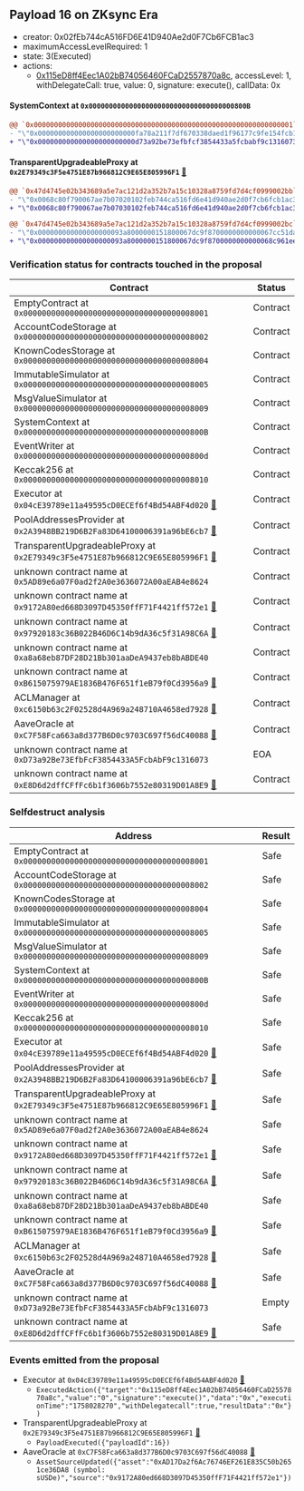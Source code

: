 ## Payload 16 on ZKsync Era

- creator: 0x02fEb744cA516FD6E41D940Ae2d0F7Cb6FCB1ac3
- maximumAccessLevelRequired: 1
- state: 3(Executed)
- actions:
  - [0x115eD8ff4Eec1A02bB74056460FCaD2557870a8c](https://era.zksync.network//tx/0x115eD8ff4Eec1A02bB74056460FCaD2557870a8c), accessLevel: 1, withDelegateCall: true, value: 0, signature: execute(), callData: 0x

#### SystemContext at `0x000000000000000000000000000000000000800B`

```diff
@@ `0x0000000000000000000000000000000000000000000000000000000000000001` raw  @@
- "\"0x000000000000000000000000fa78a211f7df670338daed1f96177c9fe154fcb1\""
+ "\"0x000000000000000000000000d73a92be73efbfcf3854433a5fcbabf9c1316073\""

```
#### TransparentUpgradeableProxy at `0x2E79349c3F5e4751E87b966812C9E65E805996F1` [:ghost:](https://github.com/bgd-labs/aave-address-book  "GovernanceV3ZkSync.PAYLOADS_CONTROLLER")

```diff
@@ `0x47d4745e02b343689a5e7ac121d2a352b7a15c10328a8759fd7d4cf0999002bb` raw  @@
- "\"0x0068c80f790067ae7b07020102feb744ca516fd6e41d940ae2d0f7cb6fcb1ac3\""
+ "\"0x0068c80f790067ae7b07030102feb744ca516fd6e41d940ae2d0f7cb6fcb1ac3\""

@@ `0x47d4745e02b343689a5e7ac121d2a352b7a15c10328a8759fd7d4cf0999002bc` raw  @@
- "\"0x000000000000000000093a8000000151800067dc9f8700000000000067cc51da\""
+ "\"0x000000000000000000093a8000000151800067dc9f8700000000000068c961ee\""

```
### Verification status for contracts touched in the proposal

| Contract | Status |
|---------|------------|
| EmptyContract at `0x0000000000000000000000000000000000008001` | Contract |
| AccountCodeStorage at `0x0000000000000000000000000000000000008002` | Contract |
| KnownCodesStorage at `0x0000000000000000000000000000000000008004` | Contract |
| ImmutableSimulator at `0x0000000000000000000000000000000000008005` | Contract |
| MsgValueSimulator at `0x0000000000000000000000000000000000008009` | Contract |
| SystemContext at `0x000000000000000000000000000000000000800B` | Contract |
| EventWriter at `0x000000000000000000000000000000000000800d` | Contract |
| Keccak256 at `0x0000000000000000000000000000000000008010` | Contract |
| Executor at `0x04cE39789e11a49595cD0ECEf6f4Bd54ABF4d020` [:ghost:](https://github.com/bgd-labs/aave-address-book  "AaveV3ZkSync.ACL_ADMIN") | Contract |
| PoolAddressesProvider at `0x2A3948BB219D6B2Fa83D64100006391a96bE6cb7` [:ghost:](https://github.com/bgd-labs/aave-address-book  "AaveV3ZkSync.POOL_ADDRESSES_PROVIDER") | Contract |
| TransparentUpgradeableProxy at `0x2E79349c3F5e4751E87b966812C9E65E805996F1` [:ghost:](https://github.com/bgd-labs/aave-address-book  "GovernanceV3ZkSync.PAYLOADS_CONTROLLER") | Contract |
| unknown contract name at `0x5AD89e6a07F0ad2f2A0e3636072A00aEAB4e8624` | Contract |
| unknown contract name at `0x9172A80ed668D3097D45350ffF71F4421ff572e1` [:ghost:](https://github.com/bgd-labs/aave-address-book  "AaveV3ZkSync.ASSETS.sUSDe.ORACLE") | Contract |
| unknown contract name at `0x97920183c36B022B46D6C14b9dA36c5f31A98C6A` [:ghost:](https://github.com/bgd-labs/aave-address-book  "ChainlinkZkSync.sUSDe_USDe_Exchange_Rate") | Contract |
| unknown contract name at `0xa8a68eb87DF28D21Bb301aaDeA9437eb8bABDE40` | Contract |
| unknown contract name at `0xB615075979AE1836B476F651f1eB79f0Cd3956a9` [:ghost:](https://github.com/bgd-labs/aave-address-book  "ChainlinkZkSync.USDT_USD") | Contract |
| ACLManager at `0xc6150b63c2F02528d4A969a248710A4658ed7928` [:ghost:](https://github.com/bgd-labs/aave-address-book  "AaveV3ZkSync.ACL_MANAGER") | Contract |
| AaveOracle at `0xC7F58Fca663a8d377B6D0c9703C697f56dC40088` [:ghost:](https://github.com/bgd-labs/aave-address-book  "AaveV3ZkSync.ORACLE") | Contract |
| unknown contract name at `0xD73a92Be73EfbFcF3854433A5FcbAbF9c1316073` | EOA |
| unknown contract name at `0xE8D6d2dffCFfFc6b1f3606b7552e80319D01A8E9` [:ghost:](https://github.com/bgd-labs/aave-address-book  "AaveV3ZkSync.ASSETS.USDT.ORACLE") | Contract |

### Selfdestruct analysis

| Address | Result |
|---------|------------|
| EmptyContract at `0x0000000000000000000000000000000000008001` | Safe |
| AccountCodeStorage at `0x0000000000000000000000000000000000008002` | Safe |
| KnownCodesStorage at `0x0000000000000000000000000000000000008004` | Safe |
| ImmutableSimulator at `0x0000000000000000000000000000000000008005` | Safe |
| MsgValueSimulator at `0x0000000000000000000000000000000000008009` | Safe |
| SystemContext at `0x000000000000000000000000000000000000800B` | Safe |
| EventWriter at `0x000000000000000000000000000000000000800d` | Safe |
| Keccak256 at `0x0000000000000000000000000000000000008010` | Safe |
| Executor at `0x04cE39789e11a49595cD0ECEf6f4Bd54ABF4d020` [:ghost:](https://github.com/bgd-labs/aave-address-book  "AaveV3ZkSync.ACL_ADMIN") | Safe |
| PoolAddressesProvider at `0x2A3948BB219D6B2Fa83D64100006391a96bE6cb7` [:ghost:](https://github.com/bgd-labs/aave-address-book  "AaveV3ZkSync.POOL_ADDRESSES_PROVIDER") | Safe |
| TransparentUpgradeableProxy at `0x2E79349c3F5e4751E87b966812C9E65E805996F1` [:ghost:](https://github.com/bgd-labs/aave-address-book  "GovernanceV3ZkSync.PAYLOADS_CONTROLLER") | Safe |
| unknown contract name at `0x5AD89e6a07F0ad2f2A0e3636072A00aEAB4e8624` | Safe |
| unknown contract name at `0x9172A80ed668D3097D45350ffF71F4421ff572e1` [:ghost:](https://github.com/bgd-labs/aave-address-book  "AaveV3ZkSync.ASSETS.sUSDe.ORACLE") | Safe |
| unknown contract name at `0x97920183c36B022B46D6C14b9dA36c5f31A98C6A` [:ghost:](https://github.com/bgd-labs/aave-address-book  "ChainlinkZkSync.sUSDe_USDe_Exchange_Rate") | Safe |
| unknown contract name at `0xa8a68eb87DF28D21Bb301aaDeA9437eb8bABDE40` | Safe |
| unknown contract name at `0xB615075979AE1836B476F651f1eB79f0Cd3956a9` [:ghost:](https://github.com/bgd-labs/aave-address-book  "ChainlinkZkSync.USDT_USD") | Safe |
| ACLManager at `0xc6150b63c2F02528d4A969a248710A4658ed7928` [:ghost:](https://github.com/bgd-labs/aave-address-book  "AaveV3ZkSync.ACL_MANAGER") | Safe |
| AaveOracle at `0xC7F58Fca663a8d377B6D0c9703C697f56dC40088` [:ghost:](https://github.com/bgd-labs/aave-address-book  "AaveV3ZkSync.ORACLE") | Safe |
| unknown contract name at `0xD73a92Be73EfbFcF3854433A5FcbAbF9c1316073` | Empty |
| unknown contract name at `0xE8D6d2dffCFfFc6b1f3606b7552e80319D01A8E9` [:ghost:](https://github.com/bgd-labs/aave-address-book  "AaveV3ZkSync.ASSETS.USDT.ORACLE") | Safe |

### Events emitted from the proposal

- Executor at `0x04cE39789e11a49595cD0ECEf6f4Bd54ABF4d020` [:ghost:](https://github.com/bgd-labs/aave-address-book  "AaveV3ZkSync.ACL_ADMIN")
  - `ExecutedAction({"target":"0x115eD8ff4Eec1A02bB74056460FCaD2557870a8c","value":"0","signature":"execute()","data":"0x","executionTime":"1758028270","withDelegatecall":true,"resultData":"0x"})`
- TransparentUpgradeableProxy at `0x2E79349c3F5e4751E87b966812C9E65E805996F1` [:ghost:](https://github.com/bgd-labs/aave-address-book  "GovernanceV3ZkSync.PAYLOADS_CONTROLLER")
  - `PayloadExecuted({"payloadId":16})`
- AaveOracle at `0xC7F58Fca663a8d377B6D0c9703C697f56dC40088` [:ghost:](https://github.com/bgd-labs/aave-address-book  "AaveV3ZkSync.ORACLE")
  - `AssetSourceUpdated({"asset":"0xAD17Da2f6Ac76746EF261E835C50b2651ce36DA8 (symbol: sUSDe)","source":"0x9172A80ed668D3097D45350ffF71F4421ff572e1"})`
